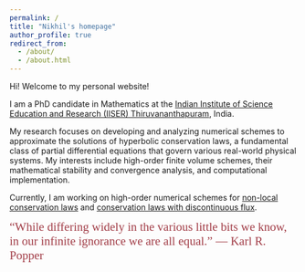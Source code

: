 ```yaml
---
permalink: /
title: "Nikhil's homepage"
author_profile: true
redirect_from: 
  - /about/
  - /about.html
---
```

Hi! Welcome to my personal website!

I am a PhD candidate in Mathematics at the [Indian Institute of Science Education and Research (IISER) Thiruvananthapuram](https://www.iisertvm.ac.in/), India.

My research focuses on developing and analyzing numerical schemes to approximate the solutions of hyperbolic conservation laws, a fundamental class of partial differential equations that govern various real-world physical systems. My interests include high-order finite volume schemes, their mathematical stability and convergence analysis, and computational implementation.

Currently, I am working on high-order numerical schemes for [non-local conservation laws](https://www.esaim-m2an.org/articles/m2an/abs/2023/06/m2an230129/m2an230129.html) and [conservation laws with discontinuous flux](https://arxiv.org/abs/2501.04620).






<span style="font-family: 'Brush Script MT', cursive; font-size: 1.5em; color:#A23E48;">
  “While differing widely in the various little bits we know, in our infinite ignorance we are all equal.”
  ― Karl R. Popper
</span>

